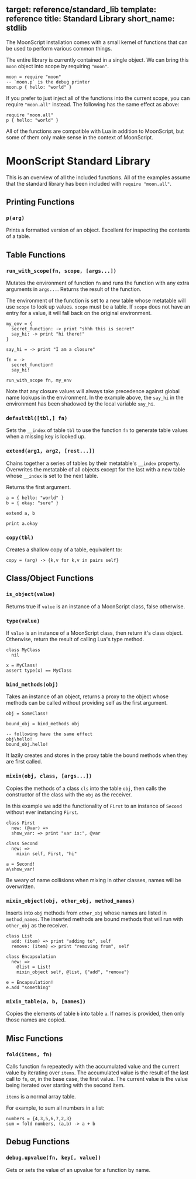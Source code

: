 target: reference/standard_lib
template: reference
title: Standard Library
short_name: stdlib
--

The MoonScript installation comes with a small kernel of functions that can be
used to perform various common things.

The entire library is currently contained in a single object. We can bring this
`moon` object into scope by requiring `"moon"`.

```moon
moon = require "moon"
-- `moon.p` is the debug printer
moon.p { hello: "world" }
```

If you prefer to just inject all of the functions into the current scope, you
can require `"moon.all"` instead. The following has the same effect as above:

```moon
require "moon.all"
p { hello: "world" }
```

All of the functions are compatible with Lua in addition to MoonScript, but
some of them only make sense in the context of MoonScript.


# MoonScript Standard Library

This is an overview of all the included functions.
All of the examples assume that the standard library has been included with
`require "moon.all"`.

## Printing Functions

### `p(arg)`

Prints a formatted version of an object. Excellent for inspecting the contents
of a table.


## Table Functions

### `run_with_scope(fn, scope, [args...])`

Mutates the environment of function `fn` and runs the function with any extra
arguments in `args...`. Returns the result of the function.

The environment of the function is set to a new table whose metatable will use
`scope` to look up values. `scope` must be a table. If `scope` does not have an
entry for a value, it will fall back on the original environment.

```moon
my_env = {
  secret_function: -> print "shhh this is secret"
  say_hi: -> print "hi there!"
}

say_hi = -> print "I am a closure"

fn = ->
  secret_function!
  say_hi!

run_with_scope fn, my_env
```


Note that any closure values will always take precedence against global name
lookups in the environment. In the example above, the `say_hi` in the
environment has been shadowed by the local variable `say_hi`.

### `defaultbl([tbl,] fn)`

Sets the `__index` of table `tbl` to use the function `fn` to generate table
values when a missing key is looked up.

### `extend(arg1, arg2, [rest...])`

Chains together a series of tables by their metatable's `__index` property.
Overwrites the metatable of all objects except for the last with a new table
whose `__index` is set to the next table.

Returns the first argument.

```moon
a = { hello: "world" }
b = { okay: "sure" }

extend a, b

print a.okay
```

### `copy(tbl)`

Creates a shallow copy of a table, equivalent to:

```moon
copy = (arg) -> {k,v for k,v in pairs self}
```

## Class/Object Functions

### `is_object(value)`

Returns true if `value` is an instance of a MoonScript class, false otherwise.

### `type(value)`

If `value` is an instance of a MoonScript class, then return it's class object.
Otherwise, return the result of calling Lua's type method.

```moon
class MyClass
  nil

x = MyClass!
assert type(x) == MyClass
```

### `bind_methods(obj)`

Takes an instance of an object, returns a proxy to the object whose methods can
be called without providing self as the first argument.

```moon
obj = SomeClass!

bound_obj = bind_methods obj

-- following have the same effect
obj\hello!
bound_obj.hello!
```

It lazily creates and stores in the proxy table the bound methods when they
are first called.

### `mixin(obj, class, [args...])`

Copies the methods of a class `cls` into the table `obj`, then calls the
constructor of the class with the `obj` as the receiver.

In this example we add the functionality of `First` to an instance of `Second`
without ever instancing `First`.

```moon
class First
  new: (@var) =>
  show_var: => print "var is:", @var

class Second
  new: =>
    mixin self, First, "hi"

a = Second!
a\show_var!
```

Be weary of name collisions when mixing in other classes, names will be
overwritten.

### `mixin_object(obj, other_obj, method_names)`

Inserts into `obj` methods from `other_obj` whose names are listed in
`method_names`. The inserted methods are bound methods that will run with
`other_obj` as the receiver.

```moon
class List 
  add: (item) => print "adding to", self
  remove: (item) => print "removing from", self

class Encapsulation
  new: =>
    @list = List!
    mixin_object self, @list, {"add", "remove"}

e = Encapsulation!
e.add "something"
```

### `mixin_table(a, b, [names])`

Copies the elements of table `b` into table `a`. If names is provided, then
only those names are copied.

## Misc Functions

### `fold(items, fn)`

Calls function `fn` repeatedly with the accumulated value and the current value
by iterating over `items`. The accumulated value is the result of the last call
to `fn`, or, in the base case, the first value. The current value is the value
being iterated over starting with the second item.

`items` is a normal array table.

For example, to sum all numbers in a list:

```moon
numbers = {4,3,5,6,7,2,3}
sum = fold numbers, (a,b) -> a + b
```

## Debug Functions

### `debug.upvalue(fn, key[, value])`

Gets or sets the value of an upvalue for a function by name.

